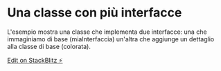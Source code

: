 # Una classe con più interfacce

L'esempio mostra una classe che implementa due interfacce: una che immaginiamo di base (miaInterfaccia) un'altra che aggiunge un dettaglio alla classe di base (colorata).

[Edit on StackBlitz ⚡️](https://stackblitz.com/edit/typescript-sswimplements)